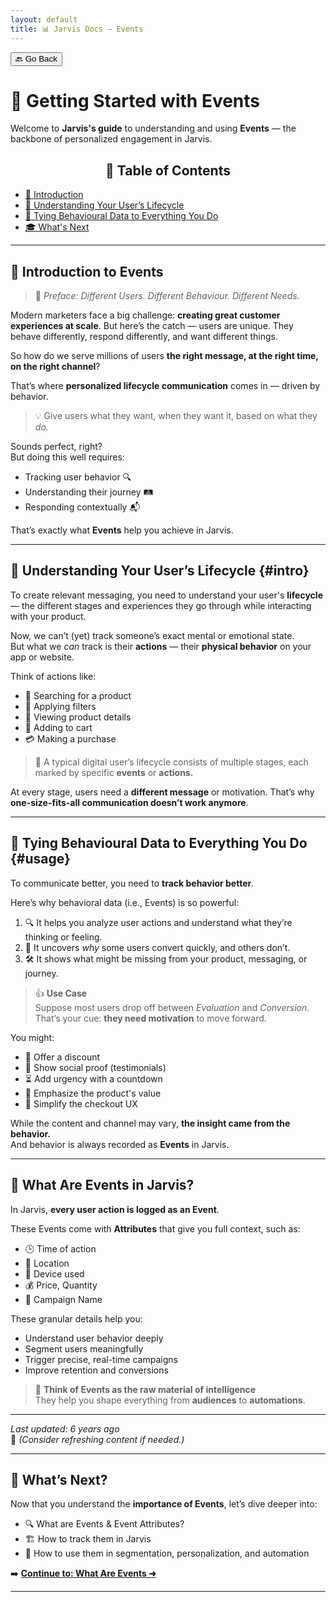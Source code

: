 ```yaml
---
layout: default
title: 📊 Jarvis Docs – Events
---
```


<button onclick="window.history.back()">🔙 Go Back</button>

# 🎯 Getting Started with Events

Welcome to **Jarvis's guide** to understanding and using **Events** — the backbone of personalized engagement in Jarvis.

<aside class="toc">
  <h2 style="text-align: center;">📑 Table of Contents</h2>
  <ul>
    <li><a href="#-introduction-to-events">📍 Introduction</a></li>
    <li><a href="#-understanding-your-users-lifecycle-intro">🧠 Understanding Your User’s Lifecycle</a></li>
    <li><a href="#-tying-behavioural-data-to-everything-you-do-usage">🔗 Tying Behavioural Data to Everything You Do</a></li>
    <li><a href="#-whats-next">🎓 What's Next</a></li>
  </ul>
</aside>

---

## 📍 Introduction to Events

> 💬 *Preface: Different Users. Different Behaviour. Different Needs.*

Modern marketers face a big challenge: **creating great customer experiences at scale**. But here’s the catch — users are unique. They behave differently, respond differently, and want different things.

So how do we serve millions of users **the right message, at the right time, on the right channel**?

That’s where **personalized lifecycle communication** comes in — driven by behavior.

> 💡 Give users what they want, when they want it, based on what they *do.*

Sounds perfect, right?  
But doing this well requires:

- Tracking user behavior 🔍  
- Understanding their journey 🛤  
- Responding contextually 📬  

That’s exactly what **Events** help you achieve in Jarvis.

---

## 🧠 Understanding Your User’s Lifecycle {#intro}

To create relevant messaging, you need to understand your user's **lifecycle** — the different stages and experiences they go through while interacting with your product.

Now, we can’t (yet) track someone’s exact mental or emotional state.  
But what we *can* track is their **actions** — their **physical behavior** on your app or website.

Think of actions like:

- 🔎 Searching for a product  
- 🧪 Applying filters  
- 👀 Viewing product details  
- 🛒 Adding to cart  
- 💳 Making a purchase  

> 🧭 A typical digital user’s lifecycle consists of multiple stages, each marked by specific **events** or **actions.**

At every stage, users need a **different message** or motivation. That’s why **one-size-fits-all communication doesn’t work anymore**.

---

## 🔗 Tying Behavioural Data to Everything You Do {#usage}

To communicate better, you need to **track behavior better**.

Here’s why behavioral data (i.e., Events) is so powerful:

1. 🔍 It helps you analyze user actions and understand what they’re thinking or feeling.  
2. 🧠 It uncovers *why* some users convert quickly, and others don’t.  
3. 🛠 It shows what might be missing from your product, messaging, or journey.

> 👍 **Use Case**  
> Suppose most users drop off between _Evaluation_ and _Conversion_.  
> That’s your cue: **they need motivation** to move forward.

You might:

- 🎁 Offer a discount  
- 💬 Show social proof (testimonials)  
- ⏳ Add urgency with a countdown  
- 🌟 Emphasize the product's value  
- 🧩 Simplify the checkout UX  

While the content and channel may vary, **the insight came from the behavior.**  
And behavior is always recorded as **Events** in Jarvis.

---

## 🧾 What Are Events in Jarvis?

In Jarvis, **every user action is logged as an Event**.

These Events come with **Attributes** that give you full context, such as:

- 🕒 Time of action  
- 📍 Location  
- 📱 Device used  
- 💰 Price, Quantity  
- 🎯 Campaign Name  

These granular details help you:

- Understand user behavior deeply  
- Segment users meaningfully  
- Trigger precise, real-time campaigns  
- Improve retention and conversions  

> 🧠 **Think of Events as the raw material of intelligence**  
> They help you shape everything from **audiences** to **automations**.

---

_Last updated: 6 years ago_  
📝 _(Consider refreshing content if needed.)_

---

## 🚀 What’s Next?

Now that you understand the **importance of Events**, let’s dive deeper into:

- 🔍 What are Events & Event Attributes?  
- 🏗 How to track them in Jarvis  
- 🧩 How to use them in segmentation, personalization, and automation

➡️ **[Continue to: What Are Events ➜](./core-concepts-events.html)**

---
